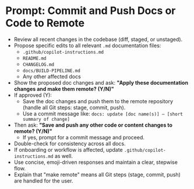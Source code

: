 # Prompt: Commit and Push Docs or Code to Remote

- Review all recent changes in the codebase (diff, staged, or unstaged).
- Propose specific edits to all relevant `.md` documentation files:
  - `.github/copilot-instructions.md`
  - `README.md`
  - `CHANGELOG.md`
  - `docs/BUILD-PIPELINE.md`
  - Any other affected docs
- Show the proposed doc changes and ask:
  **"Apply these documentation changes and make them remote? (Y/N)"**
- If approved (Y):
  - Save the doc changes and push them to the remote repository (handle all Git steps: stage, commit, push).
  - Use a commit message like:
    `docs: update [doc name(s)] — [short summary of change]`
- Then ask:
  **"Save and push any other code or content changes to remote? (Y/N)"**
  - If yes, prompt for a commit message and proceed.
- Double-check for consistency across all docs.
- If onboarding or workflow is affected, update `.github/copilot-instructions.md` as well.
- Use concise, emoji-driven responses and maintain a clear, stepwise flow.
- Explain that "make remote" means all Git steps (stage, commit, push) are handled for the user.
